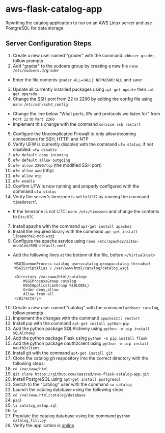 # aws-flask-catalog-app
Rewriting the catalog application to run on an AWS Linux server and use PostgreSQL for data storage

## Server Configuration Steps
1. Create a new user named "grader" with the command `adduser grader`, follow prompts
2. Add "grader" to the sudoers group by creating a new file `nano /etc/sudoers.d/grader`
  * Enter the file contents `grader ALL=(ALL) NOPASSWD:ALL` and save
3. Update all currently installed packages using `apt-get update` then `apt-get upgrade`
4. Change the SSH port from 22 to 2200 by editing the config file using `nano /etc/ssh/sshd_config`
  * Change the line below "What ports, IPs and protocols we listen for" from `Port 22` to `Port 2200`
  * Implement this change with the command `service ssh restart`
5. Configure the Uncomplicated Firewall to only allow incoming connections for SSH, HTTP, and NTP
  1. Verify UFW is currently disabled with the command `ufw status`; if not disabled: `ufw disable`
  2. `ufw default deny incoming`
  3. `ufw default allow outgoing`
  4. `ufw allow 2200/tcp` (the modified SSH port)
  5. `ufw allow www` (http)
  6. `ufw allow ntp`
  7. `ufw enable`
  8. Confirm UFW is now running and properly configured with the command `ufw status`
6. Verify the server's timezone is set to UTC by running the command `timedatectl`
  * If the timezone is not UTC: `nano /etc/timezone` and change the contents to `Etc/UTC`
7. Install apache with the command `apt-get install apache2`
8. Install the required library with the command `apt-get install libapache2-mod-wsgi`
9. Configure the apache service using `nano /etc/apache2/sites-enabled/000-default.conf`
  * Add the following lines at the bottom of the file, before `</VirtualHost>`
```
	WSGIDaemonProcess catalog user=catalog group=catalog threads=5
	WSGIScriptAlias / /var/www/html/catalog/catalog.wsgi

	<Directory /var/www/html/catalog>
		WSGIProcessGroup catalog
		WSGIApplicationGroup %{GLOBAL}
		Order deny,allow
		Allow from all
	</Directory>
```
10. Create a new user named "catalog" with the command `adduser catalog`, follow prompts
11. Implement the changes with the command `apache2ctl restart`
12. Install pip with the command `apt-get install python-pip`
13. Add the python package SQLAlchemy using `python -m pip install SQLAlchemy`
14. Add the python package Flask using `python -m pip install flask`
15. Add the python package oauth2client using `python -m pip install oauth2client`
16. Install git with the command `apt-get install git`
17. Clone the catalog git respository into the correct directory with the following steps:
  1. `cd /var/www/html`
  2. `git clone https://github.com/caasted/aws-flask-catalog-app.git`
18. Install PostgreSQL using `apt-get install postgresql`
19. Switch to the "catalog" user with the command `su catalog`
20. Launch the catalog database using the following steps:
  1. `cd /var/www.html/catalog/database`
  2. `psql`
  3. `\i catalog_setup.sql`
  4. `\q`
21. Populate the catalog database using the command `python catalog_fill.py`
22. Verify the application is [online](http://35.163.10.3/)
